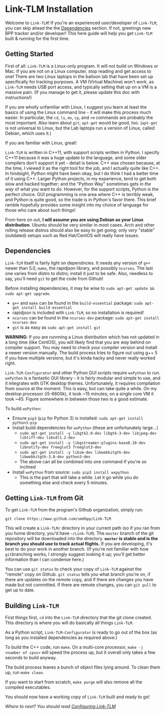 # Link-TLM Installation #

Welcome to `Link-TLM`! If you're an experienced user/developer of `Link-TLM`, you can skip ahead the the [Dependencies](#dependencies) section.
If not, greetings new BPP tracker and/or developer! This here guide will help you get `Link-TLM` built & running for the first time.

## Getting Started ##

First of all: `Link-TLM` is a Linux-only program. It will not build on Windows or Mac. If you are not on a Linux computer, stop reading and get access to one!
There are two Linux laptops in the balloon lab that have been set up specifically for tracking purposes. A VM (Virtual Machine) won't work, as `Link-TLM` needs
USB port access, and typically setting that up on a VM is a massive pain. (If you manage to get it, please update this doc with instructions!)

If you are wholly unfamiliar with Linux, I suggest you learn at least the basics of using the Linux command line - it will make this process much easier.
In particular, the `cd`, `ls`, `mv`, `cp`, and `rm` commands are probably the most important. Also learn about `git`; `apt-get` would be good, too. (`apt-get`
is not universal to Linux, but the Lab laptops run a version of Linux, called Debian, which uses it.)

If you are familiar with Linux, great!

`Link-TLM` is written in C++11, with support scripts written in Python. I specify C++11 because it was a huge update to the language, and some older compilers
don't support it yet - detail is below. C++ was chosen because, at the time, I viewed it as the right tool for the job, and I actually quite like C++. In
hindsight, Python might have been okay, but I do think I had a better time of it using C++. Larger Python projects, in my experience, tend to get both slow
and hacked together; and the "Python Way" sometimes gets _in the way_ of what you want to do. However, for the support scripts, Python is the perfect choice.
GUI programming is one area where C++ is terribly weak, and Python is quite good, so the trade is in Python's favor there. This brief ramble hopefully provides
some insight into my choice of language for those who care about such things!

From here on out, **I will assume you are using Debian as your Linux distribution**. Ubuntu should be very 
similar in most cases. Arch and other rolling release distros should also be easy to get going; only 
_very_ "stable" (outdated) setups such as Red Hat/CentOS will really have issues.

## Dependencies ##

`Link-TLM` itself is fairly light on dependncies. It needs any version of `g++` newer than 5.0, `make`, 
the rapidjson library, and possibly `ncurses`. The last one varies from distro to distro; install it just 
to be safe. Also, needless to say, you'll need `git` to get the code from Github!

Before installing dependencies, it may be wise to `sudo apt-get update && sudo apt-get upgrade`.

- `g++` and `make` can be found in the `build-essential` package: `sudo apt-get install build-essential`
- rapidjson is included with `Link-TLM`, so no installation is required!
- `ncurses` can be found in the `ncurses-dev` package: `sudo apt-get install ncurses-dev`
- `git` is as easy as `sudo apt-get install git`

**WARNING**: If you are runnning a Linux distribution which has not updated in a long time (like CentOS), 
you will likely find that you are _way_ behind on compiler support. You may need to check your compiler 
version and install a newer version manually. The build process tries to figure out using g++ 5 if you 
have multiple versions, but it's kinda hacky and never really worked right.

`Link-TLM-Configurator` and other Python GUI scripts require `wxPython` to run. `wxPython` is a fantastic
GUI library - it is fairly modular and simple to use, and it integrates with GTK desktop themes. 
Unfortunately, it requires compilation from source at the moment. This is easy, but can take quite a while.
On my desktop processor (i5-6600k), it took ~15 minutes; on a single core VM it took ~45. Figure somewhere 
in between those two is a good estimate.

To build `wxPython`:

- Ensure `pip3` (`pip` for Python 3) is installed: `sudo apt-get install python3-pip`
- Install build dependencies for `wxPython` (these are unfortunately large...)
    - `sudo apt-get install -y libgtk2.0-dev libgtk-3-dev libjpeg-dev libtiff-dev libsdl1.2-dev`
    - `sudo apt-get install -y libgstreamer-plugins-base0.10-dev libnotify-dev freeglut3 freeglut3-dev`
    - `sudo apt-get install -y libsm-dev libwebkitgtk-dev libwebkitgtk-3.0-dev python3-dev`
    - The above can all be combined into one command if you're so inclined
- Install `wxPython` from source: `sudo pip3 install wxpython`
    - This is the part that will take a while. Let it go while you do something else and check every 5 minutes.

## Getting `Link-TLM` from Git ##

To get `Link-TLM` from the program's Github organization, simply run:

`git clone https://www.github.com/umdbpp/Link-TLM`

This will create a `Link-TLM/` directory in your current path (so if you ran from you home directory, 
you'd have `~/Link-TLM`). The `master` branch of the git repository will be downloaded into the directory.
**`master` is stable and is the branch you should use to track actual flights.** If you are developing,
it's best to do your work in another branch. (If you're not familiar with how `git`branching works, I
strongly suggest looking it up; you'll get better information than I can condense here.)

You can use `git status` to check your copy of `Link-TLM` against the "remote" copy on Github. `git status`
tells you what branch you're on, if there are updates on the remote copy, and if there are changes you 
have made but not committed. If there are remote changes, you can `git pull` to get up to date.

## Building `Link-TLM` ##

First things first, `cd` into the `Link-TLM` directory that the git clone created. This directory is where 
you will do basically all things `Link-TLM`.

As a Python script, `Link-TLM-Configurator` is ready to go out of the box (as long as you installed 
dependencies as required above.)

To build the C++ code, run `make`. On a multi-core processor, `make -j <number of cpus>` will speed the
process up, but it overall only takes a few seconds to build anyway.

The build process leaves a bunch of object files lying around. To clean them up, run `make clean`.

If you want to start from scratch, `make purge` will also remove all the compiled executables.

You should now have a working copy of `Link-TLM` built and ready to go!

_Where to next? You should read [Configuring Link-TLM](./Configuration.md)_
